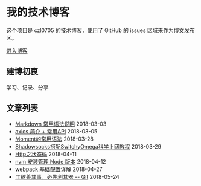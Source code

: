 # 我的技术博客
这个项目是 czl0705 的技术博客，使用了 GitHub 的 issues 区域来作为博文发布区。

[进入博客](https://github.com/czl0705/blog/issues)

## 建博初衷
学习、记录、分享

## 文章列表
- [Markdown 常用语法说明](https://github.com/czl0705/blog/issues/2) 2018-03-03
- [axios 简介 + 常用API](https://github.com/czl0705/blog/issues/3) 2018-03-05
- [Moment的常用语法](https://github.com/czl0705/blog/issues/9) 2018-03-28
- [Shadowsocks搭配SwitchyOmega科学上网教程](https://github.com/czl0705/blog/issues/20) 2018-03-29
- [Http之状态码](https://github.com/czl0705/blog/issues/23) 2018-04-11
- [nvm 安装管理 Node 版本](https://github.com/czl0705/blog/issues/15) 2018-04-12
- [webpack 基础配置详解](https://github.com/czl0705/blog/issues/1) 2018-04-27
- [工欲善其事，必先利其器 -- Git](https://github.com/czl0705/blog/issues/25) 2018-05-24
